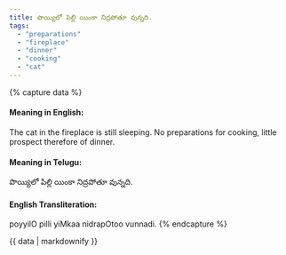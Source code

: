 ```yaml
---
title: పొయ్యిలో పిల్లి యింకా నిద్రపోతూ వున్నది.
tags:
  - "preparations"
  - "fireplace"
  - "dinner"
  - "cooking"
  - "cat"
---
```


{% capture data %}
#### Meaning in English:
The cat in the fireplace is still sleeping.
No preparations for cooking, little prospect therefore of dinner.

#### Meaning in Telugu:
పొయ్యిలో పిల్లి యింకా నిద్రపోతూ వున్నది.

#### English Transliteration:
poyyilO pilli yiMkaa nidrapOtoo vunnadi.
{% endcapture %}

<div class="notice">{{ data | markdownify }}</div>

